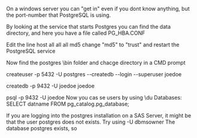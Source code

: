 On a windows server you can "get in" even if you dont know anything, but the port-number that PostgreSQL is using.

By looking at the service that starts Postgres you can find the data directory, and here you have a file called PG_HBA.CONF

Edit the line
host    all             all             all                     md5
change "md5" to "trust" and restart the PostgreSQL service

Now find the postgres \bin folder and chacge directory in a CMD prompt

createuser -p 5432 -U postgres --createdb --login --superuser joedoe

createdb -p 9432 -U joedoe joedoe

psql -p 9432 -U joedoe
Now you cas se users by using \du
Databases: SELECT datname FROM pg_catalog.pg_database;


If you are logging into the postgres installation on a SAS Server, it might be that the user postgres does not exists. Try using -U dbmsowner
The database postgres exists, so 



